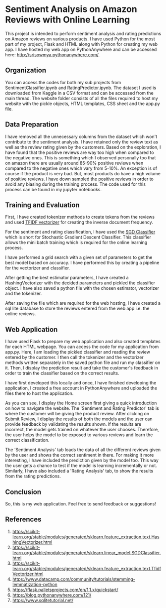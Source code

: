 #  Sentiment Analysis on Amazon Reviews with Online Learning

This project is intended to perform sentiment analysis and rating predictions on Amazon reviews on various products. I have used Python for the most part of my project, Flask and HTML along with Python for creating my web app. I have hosted my web app on PythonAnywhere and can be accessed here: <http://srisowmya.pythonanywhere.com/>.

## Organization

You can access the codes for both my sub projects from SentimentClassifier.ipynb and RatingPredictor.ipynb. The dataset I used is downloaded from Kaggle in a CSV format and can be accessed from the main thread. The website folder consists of all the files required to host my website with the pickle objects, HTML templates, CSS sheet and the app.py file. 

## Data Preparation

I have removed all the unnecessary columns from the dataset which won't contribute to the sentiment analysis. I have retained only the review text as well as the review rating given by the customers. Based on the exploration, I have found that the positive reviews are way too high when compared to the negative ones. This is something which I observed personally too that on amazon there are usually around 85-90% positive reviews when compared to the negative ones which vary from 5-10%. An exception is of course if the product is very bad. But, most products do have a high volume of positive reviews. I have down sampled the positive reviews in order to avoid any biasing during the training process. The code used for this process can be found in my jupyter notebooks.

## Training and Evaluation
First, I have created tokenizer methods to create tokens from the reviews and used [TFIDF vectorizer](https://scikit-learn.org/stable/modules/generated/sklearn.feature_extraction.text.TfidfVectorizer.html) for creating the inverse document frequency.

For the sentiment and rating classification, I have used the [SGD Classifier](https://scikit-learn.org/stable/modules/generated/sklearn.linear_model.SGDClassifier.html) which is short for Stochastic Gradient Descent Classifier. This classifier allows the mini batch training which is required for the online learning process. 

I have performed a grid search with a given set of parameters to get the best model based on accuracy. I have performed this by creating a pipeline for the vectorizer and classifier.

After getting the best estimator parameters, I have created a HashingVectorizer with the decided parameters and pickled the classifier object. I have also saved a python file with the chosen estimator, vectorizer and the tokenizer.

After saving the file which are required for the web hosting, I have created a sql lite database to store the reviews entered from the web app i.e. the online reviews. 

## Web Application
I have used Flask to prepare my web application and also created templates for each HTML webpage. You can access the code for my application from app.py. Here, I am loading the pickled classifier and reading the review entered by the customer. I then call the tokenizer and the vectorizer methods written separately in the saved python file and run my classifier on it. Then, I display the prediction result and take the customer's feedback in order to train the classifier based on the correct results.

I have first developed this locally and once, I have finished developing the application, I created a free account in PythonAnywhere and uploaded the files there to host the application. 

As you can see, I display the Home screen first giving a quick introduction on how to navigate the website. The 'Sentiment and Rating Predictor' tab is where the customer will be giving the product review. After clicking on Submit Review, I display the results of both the models and the user can provide feedback by validating the results shown. If the results are incorrect, the model gets trained on whatever the user chooses. Therefore, the user helps the model to be exposed to various reviews and learn the correct classification.

The 'Sentiment Analysis' tab loads the data of all the different reviews given by the user and shows the correct sentiment in there. For making it more interesting, I have included the prediction given by the model too. This way the user gets a chance to test if the model is learning incrementally or not. Similarly, I have also included a 'Rating Analysis' tab, to show the results from the rating predictions.

## Conclusion
So, this is my web application. Feel free to send feedback or suggestions!

## References
1. <https://scikit-learn.org/stable/modules/generated/sklearn.feature_extraction.text.HashingVectorizer.html>
2. <https://scikit-learn.org/stable/modules/generated/sklearn.linear_model.SGDClassifier.html>
3. <https://scikit-learn.org/stable/modules/generated/sklearn.feature_extraction.text.TfidfVectorizer.html>
4. <https://www.datacamp.com/community/tutorials/stemming-lemmatization-python>
5. <https://flask.palletsprojects.com/en/1.1.x/quickstart/>
6. <https://blog.pythonanywhere.com/121/>
7. <https://www.sqlitetutorial.net/>
